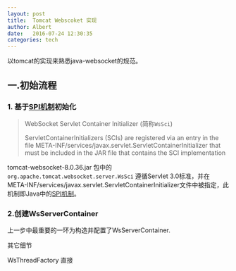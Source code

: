```yaml
---
layout: post
title:  Tomcat Webscoket 实现
author: Albert
date:   2016-07-24 12:30:35
categories: tech
---
```


以tomcat的实现来熟悉java-websocket的规范。

## 一.初始流程

### 1. 基于[SPI机制](https://docs.oracle.com/javase/tutorial/sound/SPI-intro.html)初始化 

> WebSocket Servlet Container Initializer (简称`WsSci`)
>
> ServletContainerInitializers (SCIs) are registered via an entry in the file META-INF/services/javax.servlet.ServletContainerInitializer that must be included in the JAR file that contains the SCI implementation

tomcat-websocket-8.0.36.jar 包中的`org.apache.tomcat.websocket.server.WsSci` 遵循Servlet 3.0标准，并在META-INF/services/javax.servlet.ServletContainerInitializer文件中被指定，此机制即Java中的[SPI机制](https://docs.oracle.com/javase/tutorial/sound/SPI-intro.html)。

### 2.创建WsServerContainer

上一步中最重要的一环为构造并配置了WsServerContainer.

其它细节

WsThreadFactory 直接